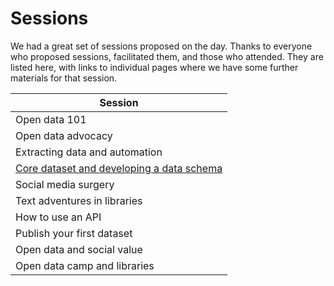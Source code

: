 Sessions
========

We had a great set of sessions proposed on the day. Thanks to everyone who proposed sessions, facilitated them, and those who attended. They are listed here, with links to individual pages where we have some further materials for that session.

| Session |
| ------- |
| Open data 101 |
| Open data advocacy |
| Extracting data and automation |
| [Core dataset and developing a data schema](core-dataset-and-data-schema.md) |
| Social media surgery |
| Text adventures in libraries |
| How to use an API |
| Publish your first dataset |
| Open data and social value |
| Open data camp and libraries |
